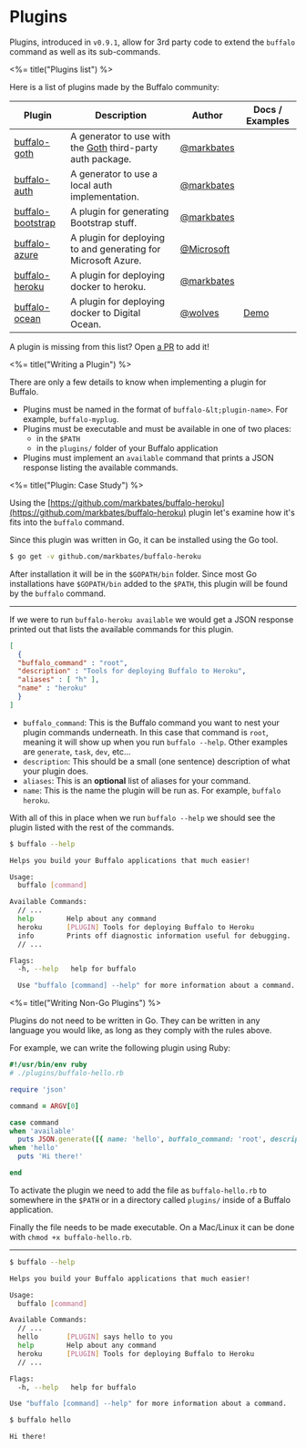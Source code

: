 # Plugins

Plugins, introduced in `v0.9.1`, allow for 3rd party code to extend the `buffalo` command as well as its sub-commands.

<%= title("Plugins list") %>

Here is a list of plugins made by the Buffalo community:

| Plugin  | Description | Author | Docs / Examples |
|---------|-------------|--------|-----------------|
| [buffalo-goth](https://github.com/gobuffalo/buffalo-goth) | A generator to use with the [Goth](https://github.com/markbates/goth) third-party auth package. | [@markbates](https://github.com/markbates) |   |
| [buffalo-auth](https://github.com/gobuffalo/buffalo-auth) | A generator to use a local auth implementation. | [@markbates](https://github.com/markbates) |   |
| [buffalo-bootstrap](https://github.com/markbates/buffalo-bootstrap) | A plugin for generating Bootstrap stuff. | [@markbates](https://github.com/markbates) |   |
| [buffalo-azure](https://github.com/Azure/buffalo-azure) | A plugin for deploying to and generating for Microsoft Azure. | [@Microsoft](https://open.microsoft.com) | |
| [buffalo-heroku](https://github.com/markbates/buffalo-heroku) | A plugin for deploying docker to heroku.  | [@markbates](https://github.com/markbates) |   |
| [buffalo-ocean](https://github.com/wolves/buffalo-ocean) | A plugin for deploying docker to Digital Ocean.  | [@wolves](https://github.com/wolves) | [Demo](https://blog.wolvesdesign.com/post/buffalo-ocean-walkthrough/) |

A plugin is missing from this list? Open [a PR](https://github.com/gobuffalo/gobuffalo/pulls) to add it!

<%= title("Writing a Plugin") %>

There are only a few details to know when implementing a plugin for Buffalo.

* Plugins must be named in the format of `buffalo-&lt;plugin-name>`. For example, `buffalo-myplug`.
* Plugins must be executable and must be available in one of two places:
  * in the `$PATH`
  * in the `plugins/` folder of your Buffalo application
* Plugins must implement an `available` command that prints a JSON response listing the available commands.

<%= title("Plugin: Case Study") %>

Using the [https://github.com/markbates/buffalo-heroku](https://github.com/markbates/buffalo-heroku) plugin let's examine how it's fits into the `buffalo` command.

Since this plugin was written in Go, it can be installed using the Go tool.

```bash
$ go get -v github.com/markbates/buffalo-heroku
```

After installation it will be in the `$GOPATH/bin` folder. Since most Go installations have `$GOPATH/bin` added to the `$PATH`, this plugin will be found by the `buffalo` command.

---

If we were to run `buffalo-heroku available` we would get a JSON response printed out that lists the available commands for this plugin.

```json
[
  {
  "buffalo_command" : "root",
  "description" : "Tools for deploying Buffalo to Heroku",
  "aliases" : [ "h" ],
  "name" : "heroku"
  }
]
```

* `buffalo_command`: This is the Buffalo command you want to nest your plugin commands underneath. In this case that command is `root`, meaning it will show up when you run `buffalo --help`. Other examples are `generate`, `task`, `dev`, etc...
* `description`: This should be a small (one sentence) description of what your plugin does.
* `aliases`: This is an **optional** list of aliases for your command.
* `name`: This is the name the plugin will be run as. For example, `buffalo heroku`.

With all of this in place when we run `buffalo --help` we should see the plugin listed with the rest of the commands.

```bash
$ buffalo --help

Helps you build your Buffalo applications that much easier!

Usage:
  buffalo [command]

Available Commands:
  // ...
  help        Help about any command
  heroku      [PLUGIN] Tools for deploying Buffalo to Heroku
  info        Prints off diagnostic information useful for debugging.
  // ...

Flags:
  -h, --help   help for buffalo

  Use "buffalo [command] --help" for more information about a command.
```

<%= title("Writing Non-Go Plugins") %>

Plugins do not need to be written in Go. They can be written in any language you would like, as long as they comply with the rules above.

For example, we can write the following plugin using Ruby:

```ruby
#!/usr/bin/env ruby
# ./plugins/buffalo-hello.rb

require 'json'

command = ARGV[0]

case command
when 'available'
  puts JSON.generate([{ name: 'hello', buffalo_command: 'root', description: 'says hello to you' }])
when 'hello'
  puts 'Hi there!'

end
```

To activate the plugin we need to add the file as `buffalo-hello.rb` to somewhere in the `$PATH` or in a directory called `plugins/` inside of a Buffalo application.

Finally the file needs to be made executable. On a Mac/Linux it can be done with `chmod +x buffalo-hello.rb`.

---

```bash
$ buffalo --help

Helps you build your Buffalo applications that much easier!

Usage:
  buffalo [command]

Available Commands:
  // ...
  hello       [PLUGIN] says hello to you
  help        Help about any command
  heroku      [PLUGIN] Tools for deploying Buffalo to Heroku
  // ...

Flags:
  -h, --help   help for buffalo

Use "buffalo [command] --help" for more information about a command.
```

```bash
$ buffalo hello

Hi there!
```
